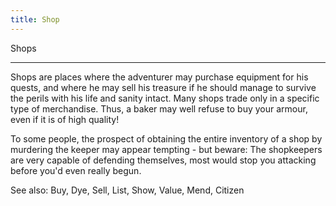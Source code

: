 ```yaml
---
title: Shop
---
```


Shops

------------------------------------------------------------------------

Shops are places where the adventurer may purchase equipment for his
quests, and where he may sell his treasure if he should manage to
survive the perils with his life and sanity intact. Many shops trade
only in a specific type of merchandise. Thus, a baker may well refuse to
buy your armour, even if it is of high quality!

To some people, the prospect of obtaining the entire inventory of a shop
by murdering the keeper may appear tempting - but beware: The
shopkeepers are very capable of defending themselves, most would stop
you attacking before you'd even really begun.

See also: Buy, Dye, Sell, List, Show, Value, Mend, Citizen
